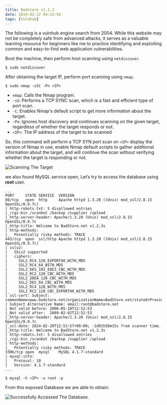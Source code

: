 ```yaml
---
title: Badstore v1.2.3
date: 2019-02-12 04:14:54
tags: [Vulnhub]
---
```


The following is a vulnhub engine search from 2004. While this website may not be completely safe from advanced attacks, it serves as a valuable learning resource for beginners like me to practice identifying and exploiting common and easy-to-find web application vulnerabilities.

Boot the machine, then perform host scanning using `netdiscover`.

```shell
$ sudo netdiscover
```

After obtaining the target IP, perform port scanning using `nmap`.

```shell
$ sudo nmap -sSC -Pn <IP>
```

- `nmap`: Calls the Nmap program.
- `-sS`: Performs a TCP SYNC scan, which is a fast and efficient type of port scan.
- `-C`: Enables Nmap's default script to get more information about the target.
- `-Pn`: Ignores host discovery and continues scanning on the given target, regardless of whether the target responds or not.
- `<IP>`: The IP address of the target to be scanned

So, this command will perform a TCP SYN port scan on `<IP>` display the version of Nmap in use, enable Nmap default scripts to gather additional information about the target, and will continue the scan without verifying whether the target is responding or not.

![Scanning The Target](https://pbs.twimg.com/media/GK6bE6vagAAu4EM?format=jpg&name=large)

we also found MySQL service open, Let’s try to access the database using **root** user.

```shell
...
PORT     STATE SERVICE  VERSION
80/tcp   open  http     Apache httpd 1.3.28 ((Unix) mod_ssl/2.8.15 OpenSSL/0.9.7c)
| http-robots.txt: 5 disallowed entries 
|_/cgi-bin /scanbot /backup /supplier /upload
|_http-server-header: Apache/1.3.28 (Unix) mod_ssl/2.8.15 OpenSSL/0.9.7c
|_http-title: Welcome to BadStore.net v1.2.3s
| http-methods: 
|_  Potentially risky methods: TRACE
443/tcp  open  ssl/http Apache httpd 1.3.28 ((Unix) mod_ssl/2.8.15 OpenSSL/0.9.7c)
| sslv2: 
|   SSLv2 supported
|   ciphers: 
|     SSL2_RC4_128_EXPORT40_WITH_MD5
|     SSL2_RC4_64_WITH_MD5
|     SSL2_DES_192_EDE3_CBC_WITH_MD5
|     SSL2_RC2_128_CBC_WITH_MD5
|     SSL2_IDEA_128_CBC_WITH_MD5
|     SSL2_DES_64_CBC_WITH_MD5
|     SSL2_RC4_128_WITH_MD5
|_    SSL2_RC2_128_CBC_EXPORT40_WITH_MD5
| ssl-cert: Subject: commonName=www.badstore.net/organizationName=BadStore.net/stateOrProvinceName=Illinois/countryName=US
| Subject Alternative Name: email:root@badstore.net
| Not valid before: 2006-05-10T12:52:53
|_Not valid after:  2009-02-02T12:52:53
|_http-server-header: Apache/1.3.28 (Unix) mod_ssl/2.8.15 OpenSSL/0.9.7c
|_ssl-date: 2024-02-20T12:53:57+00:00; -1d01h58m15s from scanner time.
|_http-title: Welcome to BadStore.net v1.2.3s
| http-robots.txt: 5 disallowed entries 
|_/cgi-bin /scanbot /backup /supplier /upload
| http-methods: 
|_  Potentially risky methods: TRACE
3306/tcp open  mysql    MySQL 4.1.7-standard
| mysql-info: 
|   Protocol: 10
|   Version: 4.1.7-standard
...
```

```shell
$ mysql -h <IP> -u root -p
```

From this exposed Database we are able to obtain:

![Successfully Accessed The Database.](https://pbs.twimg.com/media/GK7ASVmaoAAYv1R?format=png&name=medium)